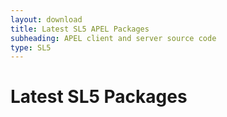 ```yaml
---
layout: download
title: Latest SL5 APEL Packages
subheading: APEL client and server source code
type: SL5
---
```


# Latest SL5 Packages